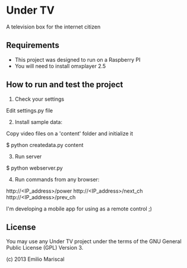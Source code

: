 # Under TV

A television box for the internet citizen 

## Requirements

* This project was designed to run on a Raspberry PI
* You will need to install omxplayer 2.5

## How to run and test the project

1) Check your settings

Edit settings.py file

2) Install sample data:

Copy video files on a 'content' folder and initialize it

$ python createdata.py content

3) Run server

$ python webserver.py

4) Run commands from any browser:

http://<IP_address>/power
http://<IP_address>/next_ch
http://<IP_address>/prev_ch

I'm developing a mobile app for using as a remote control ;)

## License

You may use any Under TV project under the terms of the GNU General Public License (GPL) Version 3.

(c) 2013 Emilio Mariscal
